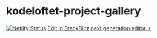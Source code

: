 # kodeloftet-project-gallery
[![Netlify Status](https://api.netlify.com/api/v1/badges/241a5821-087d-40c1-89c3-9e23954e8465/deploy-status)](https://app.netlify.com/sites/kodeloftet-mk-project-gallery/deploys)
[Edit in StackBlitz next generation editor ⚡️](https://stackblitz.com/~/github.com/MissKluck/kodeloftet-project-gallery)